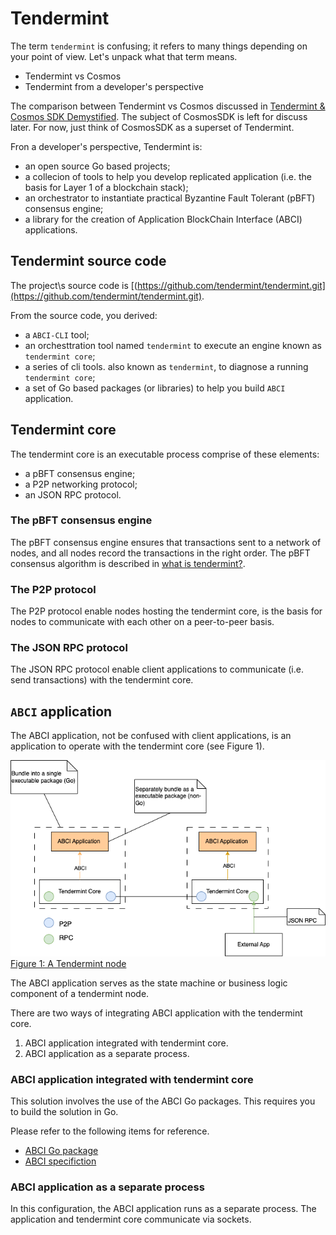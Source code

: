 # Tendermint

The term `tendermint` is confusing; it refers to many things depending on your point of view. Let's unpack what that term means.

* Tendermint vs Cosmos
* Tendermint from a developer's perspective

The comparison between Tendermint vs Cosmos discussed in [Tendermint & Cosmos SDK Demystified](https://medium.com/coinmonks/tendermint-cosmos-sdk-demystified-47385cf77cf6). The subject of CosmosSDK is left for discuss later. For now, just think of CosmosSDK as a superset of Tendermint.

Fron a developer's perspective, Tendermint is:

* an open source Go based projects;
* a collecion of tools to help you develop replicated application (i.e. the basis for Layer 1 of a blockchain stack);
* an orchestrator to instantiate practical Byzantine Fault Tolerant (pBFT) consensus engine;
* a library for the creation of Application BlockChain Interface (ABCI) applications.

## Tendermint source code

The project\s source code is [(https://github.com/tendermint/tendermint.git](https://github.com/tendermint/tendermint.git).

From the source code, you derived:

* a `ABCI-CLI` tool;
* an orchesttration tool named `tendermint` to execute an engine known as `tendermint core`;
* a series of cli tools. also known as `tendermint`, to diagnose a running `tendermint core`;
* a set of Go based packages (or libraries) to help you build `ABCI` application.

## Tendermint core

The tendermint core is an executable process comprise of these elements:

* a pBFT consensus engine;
* a P2P networking protocol;
* an JSON RPC protocol.

### The pBFT consensus engine

The pBFT consensus engine ensures that transactions sent to a network of nodes, and all nodes record the transactions in the right order. The pBFT consensus algorithm is described in [what is tendermint?](https://docs.tendermint.com/v0.34/introduction/what-is-tendermint.html).

### The P2P protocol

The P2P protocol enable nodes hosting the tendermint core, is the basis for nodes to communicate with each other on a peer-to-peer basis.

### The JSON RPC protocol

The JSON RPC protocol enable client applications to communicate (i.e. send transactions) with the tendermint core.

## `ABCI` application

The ABCI application, not be confused with client applications, is an application to operate with the tendermint core (see Figure 1).

![Figure 1](../assets/img/tendermint-arch.png)<br>
<u>Figure 1: A Tendermint node</u>

The ABCI application serves as the state machine or business logic component of a tendermint node.

There are two ways of integrating ABCI application with the tendermint core.

1. ABCI application integrated with tendermint core.
1. ABCI application as a separate process.

### ABCI application integrated with tendermint core

This solution involves the use of the ABCI Go packages. This requires you to build the solution in Go.

Please refer to the following items for reference.

* [ABCI Go package](https://github.com/tendermint/tendermint/tree/v0.34.x/abci)
* [ABCI specifiction](https://github.com/tendermint/tendermint/tree/v0.34.x/spec/abci)

### ABCI application as a separate process

In this configuration, the ABCI application runs as a separate process. The application and tendermint core communicate via sockets.